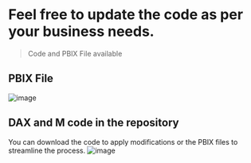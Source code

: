 
# Feel free to update the code as per your business needs.
> Code and PBIX File available

## PBIX File
![image](https://user-images.githubusercontent.com/62630272/225886259-ef47b934-0687-4c45-a9a5-67dd46bcc8db.png)

## DAX and M code in the repository
You can download the code to apply modifications or the PBIX files to streamline the process.
![image](https://user-images.githubusercontent.com/62630272/225886810-0b8f85b6-a776-4af8-8152-2384b745e57b.png)
